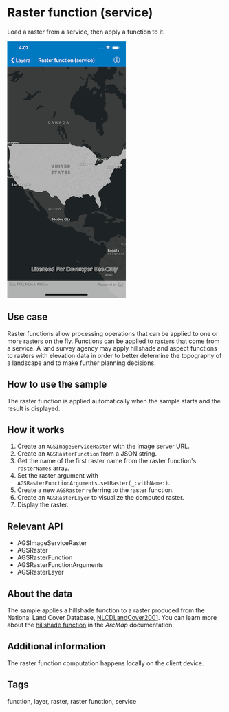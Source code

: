 # Raster function (service)

Load a raster from a service, then apply a function to it.

![Raster function (service) sample](raster-function-service.png)

## Use case

Raster functions allow processing operations that can be applied to one or more rasters on the fly. Functions can be applied to rasters that come from a service. A land survey agency may apply hillshade and aspect functions to rasters with elevation data in order to better determine the topography of a landscape and to make further planning decisions.

## How to use the sample

The raster function is applied automatically when the sample starts and the result is displayed.

## How it works

1. Create an `AGSImageServiceRaster` with the image server URL.
2. Create an `AGSRasterFunction` from a JSON string.
3. Get the name of the first raster name from the raster function's `rasterNames` array.
4. Set the raster argument with `AGSRasterFunctionArguments.setRaster(_:withName:)`.
5. Create a new `AGSRaster` referring to the raster function.
6. Create an `AGSRasterLayer` to visualize the computed raster.
7. Display the raster.

## Relevant API

* AGSImageServiceRaster
* AGSRaster
* AGSRasterFunction
* AGSRasterFunctionArguments
* AGSRasterLayer

## About the data

The sample applies a hillshade function to a raster produced from the National Land Cover Database, [NLCDLandCover2001](https://sampleserver6.arcgisonline.com/arcgis/rest/services/NLCDLandCover2001/ImageServer). You can learn more about the [hillshade function](http://desktop.arcgis.com/en/arcmap/latest/manage-data/raster-and-images/hillshade-function.htm) in the *ArcMap* documentation.

## Additional information

The raster function computation happens locally on the client device.

## Tags

function, layer, raster, raster function, service
